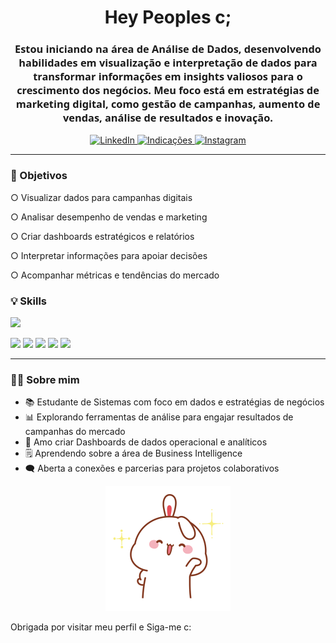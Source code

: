 <h1 align="center"> Hey Peoples c;</h1>

<h3 align="center" style="font-family: 'Segoe UI', Tahoma, Geneva, Verdana, sans-serif;">
Estou iniciando na área de Análise de Dados, desenvolvendo habilidades em visualização e interpretação de dados para transformar informações em insights valiosos para o crescimento dos negócios. Meu foco está em estratégias de marketing digital, como gestão de campanhas, aumento de vendas, análise de resultados e inovação.
</h3>

<p align="center">
  <a href="https://www.linkedin.com/in/giselealencar/" target="_blank">
    <img src="https://img.shields.io/badge/LinkedIn-0A66C2?style=for-the-badge&logo=linkedin&logoColor=white" alt="LinkedIn"/>
  </a>
  <a href="https://getinspiired.carrd.co/?fbclid=PAZXh0bgNhZW0CMTEAAafVnRSGWL0RIOQfV1rnN5jETwU18VmQFrDGFY27GDwpEABrIvnuMRcylS_HZg_aem_BQJwKjynuKZww0_GnD1z_Q" target="_blank">
    <img src= "https://img.shields.io/badge/Link-FF69B4?style=for-the-badge&logo=linktree&logoColor=white" alt="Indicações"/>
  </a>
  <a href="https://www.instagram.com/giisele.alencar_/" target="_blank">
    <img src="https://img.shields.io/badge/Instagram-E4405F?style=for-the-badge&logo=instagram&logoColor=white" alt="Instagram"/>
  </a>
</p>


---

### 🎯 Objetivos

 ○ Visualizar dados para campanhas digitais
 
○ Analisar desempenho de vendas e marketing

○ Criar dashboards estratégicos e relatórios

○ Interpretar informações para apoiar decisões

○ Acompanhar métricas e tendências do mercado

### 💡 Skills
<p align="left">
<img src="https://img.shields.io/badge/HTML5-E34F26?style=for-the-badge&logo=html5&logoColor=white"/>
</p>
  <img src="https://img.shields.io/badge/Linux-FCC624?style=for-the-badge&logo=linux&logoColor=black"/>
  <img src="https://img.shields.io/badge/Excel-217346?style=for-the-badge&logo=microsoft-excel&logoColor=white"/>
  <img src="https://img.shields.io/badge/Power%20BI-F2C811?style=for-the-badge&logo=powerbi&logoColor=black"/>
<img src="https://img.shields.io/badge/Looker%20Studio-4285F4?style=for-the-badge&logo=googleanalytics&logoColor=white"/>
  <img src="https://img.shields.io/badge/Data%20Analytics-000000?style=for-the-badge&logo=databricks&logoColor=white"/>
</p>


---

### 👩‍💻 Sobre mim
<ul>
  <li>📚 Estudante de Sistemas com foco em dados e estratégias de negócios </li>
  <li>📊 Explorando ferramentas de análise para engajar resultados de campanhas do mercado </li>
  <li>🤩 Amo criar Dashboards de dados operacional e analíticos </li>
  <li>🗒️ Aprendendo sobre a área de Business Intelligence </li>
  <li>🗨️ Aberta a conexões e parcerias para projetos colaborativos</li>
</ul>
<p align="center">
  <img src="https://raw.githubusercontent.com/Gisele-Alencar/Gisele-Alencar/refs/heads/main/7945bbcb8d06a234a595c231cd369852.gif" alt="Anime Hi gif waving" width="200"/>
</p>


<p> Obrigada por visitar meu perfil e Siga-me c:
</p>
